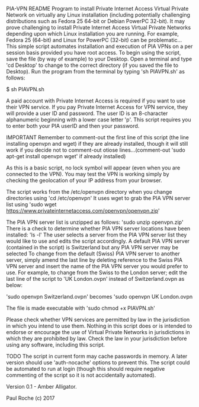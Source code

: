 PIA-VPN
README
Program to install Private Internet Access Virtual Private Network on virtually any Linux installation (including potentially challenging distributions such as Fedora 25 64-bit or Debian PowerPC 32-bit).
It may prove challenging to install Private Internet Access Virtual Private Networks depending upon which Linux installation you are running.
For example, Fedora 25 (64-bit) and Linux for PowerPC (32-bit) can be problematic...
This simple script automates installation and execution of PIA VPNs on a per session basis provided you have root access.
To begin using the script, save the file (by way of example) to your Desktop.
Open a terminal and type 'cd Desktop' to change to the correct directory (if you saved the file to Desktop).
Run the program from the terminal by typing 'sh PIAVPN.sh' as follows:

$    sh PIAVPN.sh

A paid account with Private Internet Access is required if you want to use their VPN service.
If you pay Private Internet Access for VPN service, they will provide a user ID and password.
The user ID is an 8-character alphanumeric beginning with a lower case letter 'p'.
This script requires you to enter both your PIA userID and then your password.

IMPORTANT
Remember to comment-out the first line of this script (the line installing openvpn and wget) if they are already installed, though it will still work if you decide not to comment-out otiose lines...(comment-out 'sudo apt-get install openvpn wget' if already installed)

As this is a basic script, no lock symbol will appear (even when you are connected to the VPN). You may test the VPN is working simply by checking the geolocation of your IP address from your browser.

The script works from the  /etc/openvpn directory when you change directories using  'cd /etc/openvpn'
It uses wget to grab the PIA VPN server list using 'sudo wget https://www.privateinternetaccess.com/openvpn/openvpn.zip'

The PIA VPN server list is unzipped as follows: 'sudo unzip openvpn.zip'
There is a check to determine whether PIA VPN server locations have been installed:  'ls -l'
The user selects a server from the PIA VPN server list they would like to use and edits the script accordingly. A default PIA VPN server (contained in the script) is Switzerland but any PIA VPN server may be selected
To change from the default (Swiss) PIA VPN server to another server, simply amend the last line by deleting reference to the Swiss PIA VPN server and insert the name of the PIA VPN server you would prefer to use.
For example, to change from the Swiss to the London server; edit the last line of the script to 'UK London.ovpn' instead of Switzerland.ovpn as below:

'sudo openvpn Switzerland.ovpn' becomes 'sudo openvpn UK London.ovpn

The file is made executable with 'sudo chmod +x PIAVPN.sh'

Please check whether VPN services are permitted by law in the jurisdiction in which you intend to use them.
Nothing in this script does or is intended to endorse or encourage the use of Virtual Private Networks in jurisdictions in which they are prohibited by law. Check the law in your jurisdiction before using any software, including this script.

TODO
The script in current form may cache passwords in memory. A later version should use 'auth-nocache' options to prevent this.
The script could be automated to run at login (though this should require negative commenting of the script so it is not accidentally automated).

Version 0.1 - Amber Alligator.

Paul Roche (c) 2017
